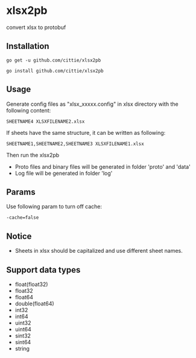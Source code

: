 # xlsx2pb

convert xlsx to protobuf

## Installation

`go get -u github.com/cittie/xlsx2pb`

`go install github.com/cittie/xlsx2pb`

## Usage

Generate config files as "xlsx_xxxxx.config" in xlsx directory with the following content:

`SHEETNAME4 XLSXFILENAME2.xlsx`

If sheets have the same structure, it can be written as following:

`SHEETNAME1,SHEETNAME2,SHEETNAME3 XLSXFILENAME1.xlsx`

Then run the xlsx2pb

- Proto files and binary files will be generated in folder 'proto' and 'data'
- Log file will be generated in folder 'log' 

## Params

Use following param to turn off cache:

`-cache=false`

## Notice

* Sheets in xlsx should be capitalized and use different sheet names.

## Support data types

* float(float32)
* float32
* float64
* double(float64)
* int32
* int64
* uint32
* uint64
* sint32
* sint64
* string
